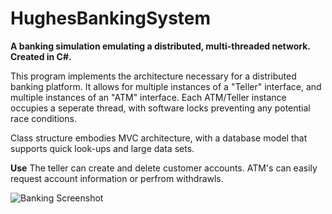 # HughesBankingSystem
<b>A banking simulation emulating a distributed, multi-threaded network. Created in C#.</b>

This program implements the architecture necessary for a distributed banking platform. It allows for multiple instances of a "Teller" interface, and multiple instances of an "ATM" interface. Each ATM/Teller instance occupies a seperate thread, with software locks preventing any potential race conditions. 

Class structure embodies MVC architecture, with a database model that supports quick look-ups and large data sets.

<b>Use</b>
The teller can create and delete customer accounts. ATM's can easily request account information or perfrom withdrawls.

![Banking Screenshot](http://i.imgur.com/xbq8FVt.png "Banking Screenshot")
